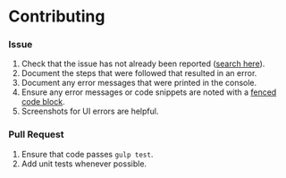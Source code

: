# Contributing

### Issue

1. Check that the issue has not already been reported ([search here](https://github.com/ser515asu/PRP-Manhattan-Project/issues)).
2. Document the steps that were followed that resulted in an error.
3. Document any error messages that were printed in the console.
4. Ensure any error messages or code snippets are noted with a [fenced code block](https://help.github.com/articles/github-flavored-markdown/#fenced-code-blocks).
5. Screenshots for UI errors are helpful.

### Pull Request

1. Ensure that code passes `gulp test`.
2. Add unit tests whenever possible.
